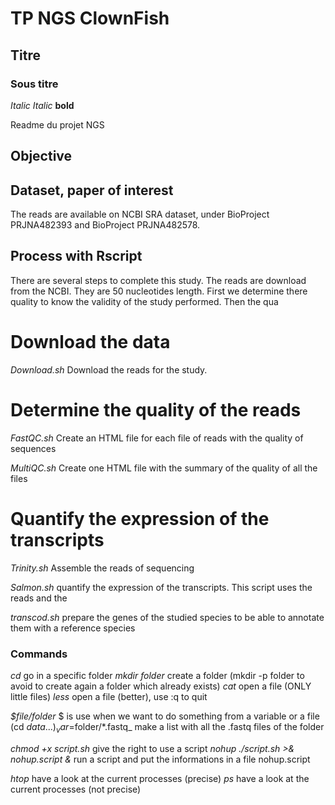 # TP NGS ClownFish

## Titre
### Sous titre
*Italic*
_Italic_
**bold**

Readme du projet NGS

## Objective


## Dataset, paper of interest

The reads are available on NCBI SRA dataset, under BioProject PRJNA482393 and BioProject PRJNA482578. 

## Process with Rscript

There are several steps to complete this study. The reads are download from the NCBI. They are 50 nucleotides length. First we determine there quality to know the validity of the study performed. Then the qua

# Download the data

_Download.sh_
Download the reads for the study. 

# Determine the quality of the reads

_FastQC.sh_
Create an HTML file for each file of reads with the quality of sequences

_MultiQC.sh_
Create one HTML file with the summary of the quality of all the files

# Quantify the expression of the transcripts 

_Trinity.sh_
Assemble the reads of sequencing

_Salmon.sh_
quantify the expression of the transcripts. This script uses the reads and the 

_transcod.sh_
prepare the genes of the studied species to be able to annotate them with a reference species 


### Commands

_cd_ go in a specific folder
_mkdir folder_ create a folder (mkdir -p folder to avoid to create again a folder which already exists) 
_cat_ open a file (ONLY little files)
_less_ open a file (better), use :q to quit

_$file/folder_ $ is use when we want to do something from a variable or a file (cd $data ...)
_var=$folder/*.fastq_ make a list with all the .fastq files of the folder

_chmod +x script.sh_ give the right to use a script 
_nohup ./script.sh >& nohup.script &_ run a script and put the informations in a file nohup.script

_htop_ have a look at the current processes (precise)
_ps_ have a look at the current processes (not precise)









